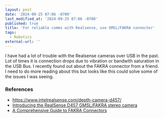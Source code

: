 ```yaml
---
layout: post
date: '2024-09-25 07:06 -0700'
last_modified_at: '2024-09-25 07:06 -0700'
published: true
title: 'For reliable comms with Realsense, use GMSL/FAKRA connector'
tags:
  - Robotics
external-url: ''
---
```


I have had a lot of trouble with the Realsense cameras over USB in the past. Lot of times it is connection drops due to vibration or bandwith saturation in the USB Bus. I recently found out about the FAKRA connector from a friend. I need to do more reading about this but looks like this could solve some of the issues I was seeing.

### References
- <https://www.intelrealsense.com/depth-camera-d457/>
- [Introducing the RealSense D457 GMSL/FAKRA stereo camera](https://github.com/IntelRealSense/librealsense/issues/10964)
- [A Comprehensive Guide to FAKRA Connectors](https://community.element14.com/technologies/experts/b/comprehensive-guides/posts/a-comprehensive-guide-to-fakra-connectors "A Comprehensive Guide to FAKRA Connectors")
